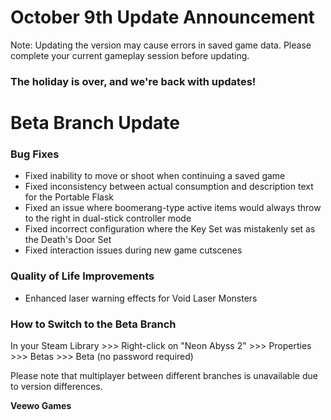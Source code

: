 # October 9th Update Announcement

Note: Updating the version may cause errors in saved game data. Please complete your current gameplay session before updating.

### The holiday is over, and we're back with updates!

# Beta Branch Update

### Bug Fixes

* Fixed inability to move or shoot when continuing a saved game
* Fixed inconsistency between actual consumption and description text for the Portable Flask
* Fixed an issue where boomerang-type active items would always throw to the right in dual-stick controller mode
* Fixed incorrect configuration where the Key Set was mistakenly set as the Death's Door Set
* Fixed interaction issues during new game cutscenes
### Quality of Life Improvements

* Enhanced laser warning effects for Void Laser Monsters
### How to Switch to the Beta Branch

In your Steam Library >>> Right-click on "Neon Abyss 2" >>> Properties >>> Betas >>> Beta (no password required)

Please note that multiplayer between different branches is unavailable due to version differences.

**Veewo Games**

